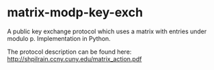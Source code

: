 # matrix-modp-key-exch
A public key exchange protocol which uses a matrix with entries under modulo p. Implementation in Python.

The protocol description can be found here: http://shpilrain.ccny.cuny.edu/matrix_action.pdf
